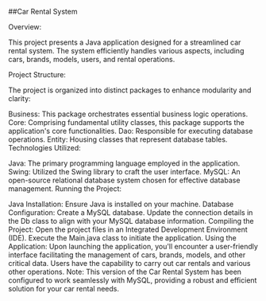 ##Car Rental System

Overview:

This project presents a Java application designed for a streamlined car rental system. The system efficiently handles various aspects, including cars, brands, models, users, and rental operations.

Project Structure:

The project is organized into distinct packages to enhance modularity and clarity:

Business: This package orchestrates essential business logic operations.
Core: Comprising fundamental utility classes, this package supports the application's core functionalities.
Dao: Responsible for executing database operations.
Entity: Housing classes that represent database tables.
Technologies Utilized:

Java: The primary programming language employed in the application.
Swing: Utilized the Swing library to craft the user interface.
MySQL: An open-source relational database system chosen for effective database management.
Running the Project:

Java Installation: Ensure Java is installed on your machine.
Database Configuration:
Create a MySQL database.
Update the connection details in the Db class to align with your MySQL database information.
Compiling the Project:
Open the project files in an Integrated Development Environment (IDE).
Execute the Main.java class to initiate the application.
Using the Application:
Upon launching the application, you'll encounter a user-friendly interface facilitating the management of cars, brands, models, and other critical data.
Users have the capability to carry out car rentals and various other operations.
Note: This version of the Car Rental System has been configured to work seamlessly with MySQL, providing a robust and efficient solution for your car rental needs.
